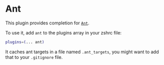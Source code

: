 # Ant

This plugin provides completion for [`Ant`](HTTPS://ant.apache.org/).

To use it, add `ant` to the plugins array in your zshrc file:

```zsh
plugins=(... ant)
```

It caches ant targets in a file named `.ant_targets`, you might want to add that
to your `.gitignore` file.
